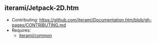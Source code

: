 iterami/Jetpack-2D.htm
----------------------

* Contributing: https://github.com/iterami/Documentation.htm/blob/gh-pages/CONTRIBUTING.md
* Requires:
  * [iterami/common](https://github.com/iterami/common)
